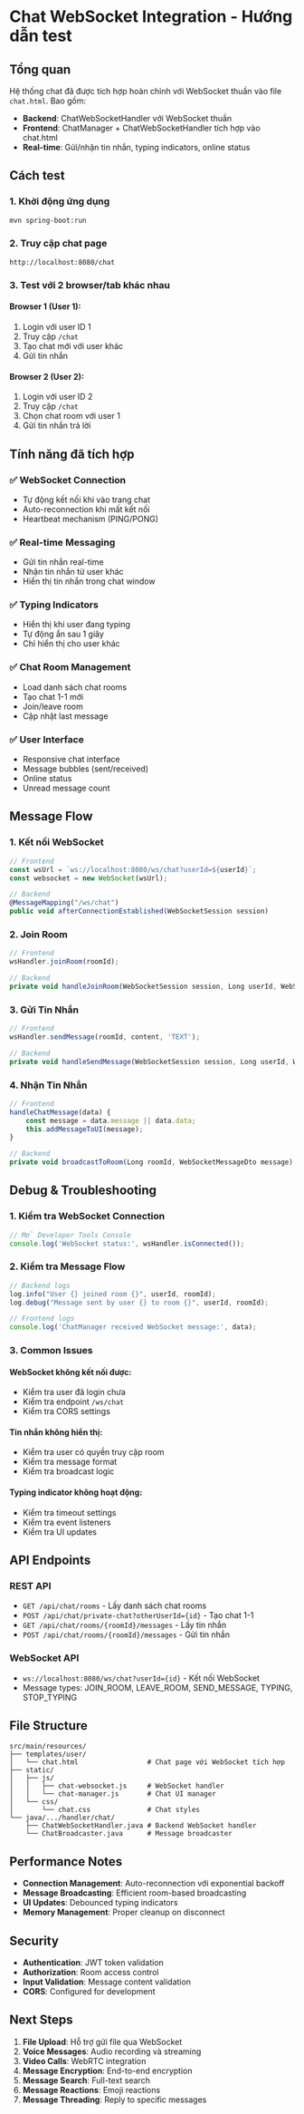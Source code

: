 # Chat WebSocket Integration - Hướng dẫn test

## Tổng quan

Hệ thống chat đã được tích hợp hoàn chỉnh với WebSocket thuần vào file `chat.html`. Bao gồm:

- **Backend**: ChatWebSocketHandler với WebSocket thuần
- **Frontend**: ChatManager + ChatWebSocketHandler tích hợp vào chat.html
- **Real-time**: Gửi/nhận tin nhắn, typing indicators, online status

## Cách test

### 1. Khởi động ứng dụng
```bash
mvn spring-boot:run
```

### 2. Truy cập chat page
```
http://localhost:8080/chat
```

### 3. Test với 2 browser/tab khác nhau

#### Browser 1 (User 1):
1. Login với user ID 1
2. Truy cập `/chat`
3. Tạo chat mới với user khác
4. Gửi tin nhắn

#### Browser 2 (User 2):
1. Login với user ID 2  
2. Truy cập `/chat`
3. Chọn chat room với user 1
4. Gửi tin nhắn trả lời

## Tính năng đã tích hợp

### ✅ **WebSocket Connection**
- Tự động kết nối khi vào trang chat
- Auto-reconnection khi mất kết nối
- Heartbeat mechanism (PING/PONG)

### ✅ **Real-time Messaging**
- Gửi tin nhắn real-time
- Nhận tin nhắn từ user khác
- Hiển thị tin nhắn trong chat window

### ✅ **Typing Indicators**
- Hiển thị khi user đang typing
- Tự động ẩn sau 1 giây
- Chỉ hiển thị cho user khác

### ✅ **Chat Room Management**
- Load danh sách chat rooms
- Tạo chat 1-1 mới
- Join/leave room
- Cập nhật last message

### ✅ **User Interface**
- Responsive chat interface
- Message bubbles (sent/received)
- Online status
- Unread message count

## Message Flow

### 1. **Kết nối WebSocket**
```javascript
// Frontend
const wsUrl = `ws://localhost:8080/ws/chat?userId=${userId}`;
const websocket = new WebSocket(wsUrl);

// Backend
@MessageMapping("/ws/chat")
public void afterConnectionEstablished(WebSocketSession session)
```

### 2. **Join Room**
```javascript
// Frontend
wsHandler.joinRoom(roomId);

// Backend
private void handleJoinRoom(WebSocketSession session, Long userId, WebSocketMessageDto message)
```

### 3. **Gửi Tin Nhắn**
```javascript
// Frontend
wsHandler.sendMessage(roomId, content, 'TEXT');

// Backend
private void handleSendMessage(WebSocketSession session, Long userId, WebSocketMessageDto message)
```

### 4. **Nhận Tin Nhắn**
```javascript
// Frontend
handleChatMessage(data) {
    const message = data.message || data.data;
    this.addMessageToUI(message);
}

// Backend
private void broadcastToRoom(Long roomId, WebSocketMessageDto message)
```

## Debug & Troubleshooting

### 1. **Kiểm tra WebSocket Connection**
```javascript
// Mở Developer Tools Console
console.log('WebSocket status:', wsHandler.isConnected());
```

### 2. **Kiểm tra Message Flow**
```javascript
// Backend logs
log.info("User {} joined room {}", userId, roomId);
log.debug("Message sent by user {} to room {}", userId, roomId);

// Frontend logs
console.log('ChatManager received WebSocket message:', data);
```

### 3. **Common Issues**

#### WebSocket không kết nối được:
- Kiểm tra user đã login chưa
- Kiểm tra endpoint `/ws/chat`
- Kiểm tra CORS settings

#### Tin nhắn không hiển thị:
- Kiểm tra user có quyền truy cập room
- Kiểm tra message format
- Kiểm tra broadcast logic

#### Typing indicator không hoạt động:
- Kiểm tra timeout settings
- Kiểm tra event listeners
- Kiểm tra UI updates

## API Endpoints

### REST API
- `GET /api/chat/rooms` - Lấy danh sách chat rooms
- `POST /api/chat/private-chat?otherUserId={id}` - Tạo chat 1-1
- `GET /api/chat/rooms/{roomId}/messages` - Lấy tin nhắn
- `POST /api/chat/rooms/{roomId}/messages` - Gửi tin nhắn

### WebSocket API
- `ws://localhost:8080/ws/chat?userId={id}` - Kết nối WebSocket
- Message types: JOIN_ROOM, LEAVE_ROOM, SEND_MESSAGE, TYPING, STOP_TYPING

## File Structure

```
src/main/resources/
├── templates/user/
│   └── chat.html                 # Chat page với WebSocket tích hợp
├── static/
│   ├── js/
│   │   ├── chat-websocket.js     # WebSocket handler
│   │   └── chat-manager.js       # Chat UI manager
│   └── css/
│       └── chat.css              # Chat styles
└── java/.../handler/chat/
    ├── ChatWebSocketHandler.java # Backend WebSocket handler
    └── ChatBroadcaster.java      # Message broadcaster
```

## Performance Notes

- **Connection Management**: Auto-reconnection với exponential backoff
- **Message Broadcasting**: Efficient room-based broadcasting
- **UI Updates**: Debounced typing indicators
- **Memory Management**: Proper cleanup on disconnect

## Security

- **Authentication**: JWT token validation
- **Authorization**: Room access control
- **Input Validation**: Message content validation
- **CORS**: Configured for development

## Next Steps

1. **File Upload**: Hỗ trợ gửi file qua WebSocket
2. **Voice Messages**: Audio recording và streaming
3. **Video Calls**: WebRTC integration
4. **Message Encryption**: End-to-end encryption
5. **Message Search**: Full-text search
6. **Message Reactions**: Emoji reactions
7. **Message Threading**: Reply to specific messages

